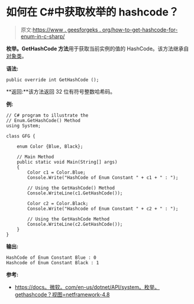 # 如何在 C#中获取枚举的 hashcode？

> 原文:[https://www . geesforgeks . org/how-to-get-hashcode-for-enum-in-c-sharp/](https://www.geeksforgeeks.org/how-to-get-the-hashcode-for-enum-in-c-sharp/)

**枚举。GetHashCode 方法**用于获取当前实例的值的 HashCode。该方法继承自[对象类](https://www.geeksforgeeks.org/c-sharp-object-class/)。

**语法:**

```
public override int GetHashCode ();
```

**返回:**该方法返回 32 位有符号整数哈希码。

**例:**

```
// C# program to illustrate the
// Enum.GetHashCode() Method
using System;

class GFG {

    enum Color {Blue, Black};

    // Main Method
    public static void Main(String[] args)
    {
        Color c1 = Color.Blue;
        Console.Write("HashCode of Enum Constant " + c1 + " : ");

        // Using the GetHashCode() Method
        Console.WriteLine(c1.GetHashCode());

        Color c2 = Color.Black;
        Console.Write("Hashcode of Enum Constant " + c2 + " : ");

        // Using the GetHashCode Method
        Console.WriteLine(c2.GetHashCode());
    }
}
```

**输出:**

```
HashCode of Enum Constant Blue : 0
Hashcode of Enum Constant Black : 1

```

**参考:**

*   [https://docs。微软。com/en-us/dotnet/API/system。枚举。gethashcode？视图=netframework-4.8](https://docs.microsoft.com/en-us/dotnet/api/system.enum.gethashcode?view=netframework-4.8)